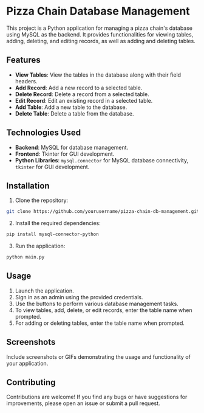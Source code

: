 # Pizza Chain Database Management

This project is a Python application for managing a pizza chain's database using MySQL as the backend. It provides functionalities for viewing tables, adding, deleting, and editing records, as well as adding and deleting tables.

## Features

- **View Tables**: View the tables in the database along with their field headers.
- **Add Record**: Add a new record to a selected table.
- **Delete Record**: Delete a record from a selected table.
- **Edit Record**: Edit an existing record in a selected table.
- **Add Table**: Add a new table to the database.
- **Delete Table**: Delete a table from the database.

## Technologies Used

- **Backend**: MySQL for database management.
- **Frontend**: Tkinter for GUI development.
- **Python Libraries**: `mysql.connector` for MySQL database connectivity, `tkinter` for GUI development.

## Installation

1. Clone the repository:
```bash
git clone https://github.com/yourusername/pizza-chain-db-management.git
```

2. Install the required dependencies:
```bash
pip install mysql-connector-python
```

3. Run the application:
```bash
python main.py
```


## Usage

1. Launch the application.
2. Sign in as an admin using the provided credentials.
3. Use the buttons to perform various database management tasks.
4. To view tables, add, delete, or edit records, enter the table name when prompted.
5. For adding or deleting tables, enter the table name when prompted.

## Screenshots

Include screenshots or GIFs demonstrating the usage and functionality of your application.

## Contributing

Contributions are welcome! If you find any bugs or have suggestions for improvements, please open an issue or submit a pull request.


